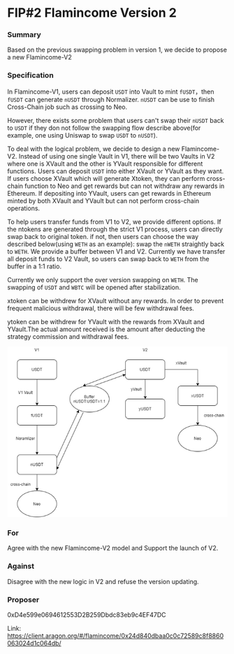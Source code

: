 # FIP#2 Flamincome Version 2

### Summary
Based on the previous swapping problem in version 1, we decide to propose a new Flamincome-V2 

### Specification
In Flamincome-V1, users can deposit `USDT` into Vault to mint `fUSDT`，then `fUSDT` can generate `nUSDT` through Normalizer. `nUSDT` can be use to finish Cross-Chain job such as crossing to Neo.

However, there exists some problem that users can't swap their `nUSDT` back to `USDT` if they don not follow the swapping flow describe above(for example, one using Uniswap to swap `USDT` to `nUSDT`).  

To deal with the logical problem, we decide to design a new Flamincome-V2. Instead of using one single Vault in V1, there will be two Vaults in V2 where one is XVault and the other is YVault responsible for different functions. Users can deposit `USDT` into either XVault or YVault as they want. If users choose XVault which will generate Xtoken, they can perform cross-chain function to Neo and get rewards but can not withdraw any rewards in Ethereum. If depositing into YVault, users can get rewards in Ethereum minted by both XVault and YVault but can not perform cross-chain operations. 

To help users transfer funds from V1 to V2, we provide different options. If the ntokens are generated through the strict V1 process, users can directly swap back to original token. if not, then users can choose the way described below(using `WETH` as an example):
swap the `nWETH` straightly back to `WETH`. We provide a buffer between V1 and V2. Currently we have transfer all deposit funds to V2 Vault, so users can swap back to `WETH` from the buffer in a 1:1 ratio.

Currently we only support the over version swapping on `WETH`. The swapping of `USDT` and `WBTC` will be opened after stabilization. 

xtoken can be withdrew for XVault without any rewards. In order to prevent frequent malicious withdrawal, there will be few withdrawal fees.

ytoken can be withdrew for YVault with the rewards from XVault and YVault.The actual amount received is the amount after deducting the strategy commission and withdrawal fees.

![image](img/FIP2_1.png)

### For
Agree with the new Flamincome-V2 model and Support the launch of V2. 

### Against
Disagree with the new logic in V2 and refuse the version updating.

### Proposer
0xD4e599e0694612553D2B259Dbdc83eb9c4EF47DC

Link: 
https://client.aragon.org/#/flamincome/0x24d840dbaa0c0c72589c8f8860063024d1c064db/



